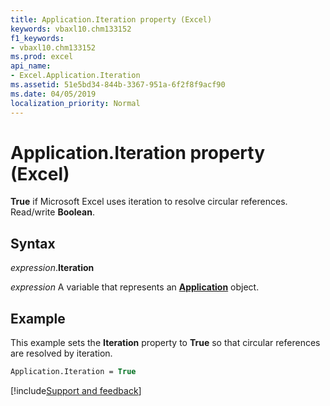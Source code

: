 ```yaml
---
title: Application.Iteration property (Excel)
keywords: vbaxl10.chm133152
f1_keywords:
- vbaxl10.chm133152
ms.prod: excel
api_name:
- Excel.Application.Iteration
ms.assetid: 51e5bd34-844b-3367-951a-6f2f8f9acf90
ms.date: 04/05/2019
localization_priority: Normal
---
```



# Application.Iteration property (Excel)

**True** if Microsoft Excel uses iteration to resolve circular references. Read/write **Boolean**.


## Syntax

_expression_.**Iteration**

_expression_ A variable that represents an **[Application](Excel.Application(object).md)** object.


## Example

This example sets the **Iteration** property to **True** so that circular references are resolved by iteration.

```vb
Application.Iteration = True
```




[!include[Support and feedback](~/includes/feedback-boilerplate.md)]